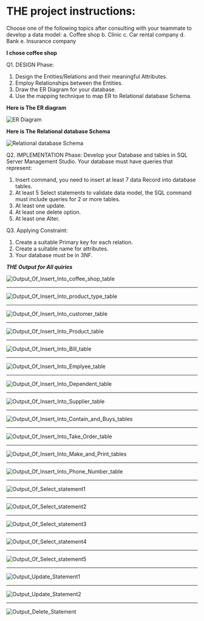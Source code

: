 # **THE project instructions:**
Choose one of the following topics after consulting with your teammate to develop a data model:
a. Coffee shop
b. Clinic
c. Car rental company
d. Bank
e. Insurance company

**I chose coffee shop**

Q1. DESIGN Phase:
1. Design the Entities/Relations and their meaningful Attributes.
2. Employ Relationships between the Entities.
3. Draw the ER Diagram for your database.
4. Use the mapping technique to map ER to Relational database Schema.

**Here is The ER diagram**

![ER Diagram](https://github.com/Azhaar01/Database-for-coffee-shop/blob/main/ER-Diagram.png)

**Here is The Relational database Schema**

![Relational database Schema](https://github.com/Azhaar01/Database-for-coffee-shop/blob/main/Relational-database-schema.png)

Q2. IMPLEMENTATION Phase:
Develop your Database and tables in SQL Server Management Studio.
Your database must have queries that represent:
1. Insert command, you need to insert at least 7 data Record into database tables.
2. At least 5 Select statements to validate data model, the SQL command must include queries for 2 or
more tables.
3. At least one update.
4. At least one delete option.
5. At least one Alter.

Q3. Applying Constraint:
1. Create a suitable Primary key for each relation.
2. Create a suitable name for attributes.
3. Your database must be in 3NF.


***THE Output for All quiries***

![Output_Of_Insert_Into_coffee_shop_table](https://github.com/Azhaar01/Database-for-coffee-shop/blob/main/Output/Output_Insert_coffee_shop.png)
___
![Output_Of_Insert_Into_product_type_table](https://github.com/Azhaar01/Database-for-coffee-shop/blob/main/Output/output-insert-into-product-type.png)
___
![Output_Of_Insert_Into_customer_table](https://github.com/Azhaar01/Database-for-coffee-shop/blob/main/Output/Insert_Into_Customer.png)
___
![Output_Of_Insert_Into_Product_table](https://github.com/Azhaar01/Database-for-coffee-shop/blob/main/Output/Insert-Into-Product.png)
___
![Output_Of_Insert_Into_Bill_table](https://github.com/Azhaar01/Database-for-coffee-shop/blob/main/Output/Insert_into_Bill.png)
___
![Output_Of_Insert_Into_Emplyee_table](https://github.com/Azhaar01/Database-for-coffee-shop/blob/main/Output/Insert_Into_Emplyee.png)
___
![Output_Of_Insert_Into_Dependent_table](https://github.com/Azhaar01/Database-for-coffee-shop/blob/main/Output/Insert_Into_Dependent.png)
___
![Output_Of_Insert_Into_Supplier_table](https://github.com/Azhaar01/Database-for-coffee-shop/blob/main/Output/Insert_Into_Supplier.png)
___
![Output_Of_Insert_Into_Contain_and_Buys_tables](https://github.com/Azhaar01/Database-for-coffee-shop/blob/main/Output/Insert_Into_Contain_and_Buys.png)
___
![Output_Of_Insert_Into_Take_Order_table](https://github.com/Azhaar01/Database-for-coffee-shop/blob/main/Output/Insert_Into_Take_Order.png)
___
![Output_Of_Insert_Into_Make_and_Print_tables](https://github.com/Azhaar01/Database-for-coffee-shop/blob/main/Output/Insert_Into_Make_and_Print.png)
___
![Output_Of_Insert_Into_Phone_Number_table](https://github.com/Azhaar01/Database-for-coffee-shop/blob/main/Output/Insert_Into_Phone_Number.png)
___
![Output_Of_Select_statement1](https://github.com/Azhaar01/Database-for-coffee-shop/blob/main/Output/Output_Select_1.png)
___
![Output_Of_Select_statement2](https://github.com/Azhaar01/Database-for-coffee-shop/blob/main/Output/Output_Select_2.png)
___
![Output_Of_Select_statement3](https://github.com/Azhaar01/Database-for-coffee-shop/blob/main/Output/Output_Select_3.png)
___
![Output_Of_Select_statement4](https://github.com/Azhaar01/Database-for-coffee-shop/blob/main/Output/Output_Select_4.png)
___
![Output_Of_Select_statement5](https://github.com/Azhaar01/Database-for-coffee-shop/blob/main/Output/Output_Select_5.png)
___
![Output_Update_Statement1](https://github.com/Azhaar01/Database-for-coffee-shop/blob/main/Output/Output_Update_1.png)
___
![Output_Update_Statement2](https://github.com/Azhaar01/Database-for-coffee-shop/blob/main/Output/Output_Update_2.png)
___
![Output_Delete_Statement](https://github.com/Azhaar01/Database-for-coffee-shop/blob/main/Output/Output_Delete.png)
